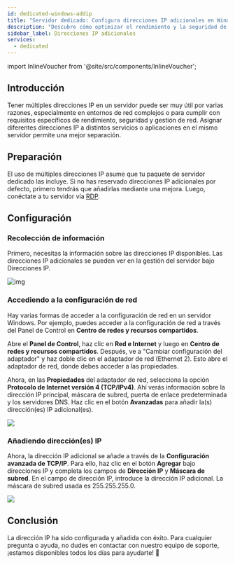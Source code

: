 ```yaml
---
id: dedicated-windows-addip
title: "Servidor dedicado: Configura direcciones IP adicionales en Windows"
description: "Descubre cómo optimizar el rendimiento y la seguridad de tu servidor usando múltiples direcciones IP de forma efectiva → Aprende más ahora"
sidebar_label: Direcciones IP adicionales
services:
  - dedicated
---
```


import InlineVoucher from '@site/src/components/InlineVoucher';

## Introducción

Tener múltiples direcciones IP en un servidor puede ser muy útil por varias razones, especialmente en entornos de red complejos o para cumplir con requisitos específicos de rendimiento, seguridad y gestión de red. Asignar diferentes direcciones IP a distintos servicios o aplicaciones en el mismo servidor permite una mejor separación.

<InlineVoucher />


## Preparación

El uso de múltiples direcciones IP asume que tu paquete de servidor dedicado las incluye. Si no has reservado direcciones IP adicionales por defecto, primero tendrás que añadirlas mediante una mejora. Luego, conéctate a tu servidor vía [RDP](dedicated-windows-userdp).




## Configuración



### Recolección de información

Primero, necesitas la información sobre las direcciones IP disponibles. Las direcciones IP adicionales se pueden ver en la gestión del servidor bajo Direcciones IP.

![img](https://screensaver01.zap-hosting.com/index.php/s/zAfKskX42rMSRmb/preview)





### Accediendo a la configuración de red

Hay varias formas de acceder a la configuración de red en un servidor Windows. Por ejemplo, puedes acceder a la configuración de red a través del Panel de Control en **Centro de redes y recursos compartidos**.

Abre el **Panel de Control**, haz clic en **Red e Internet** y luego en **Centro de redes y recursos compartidos**. Después, ve a "Cambiar configuración del adaptador" y haz doble clic en el adaptador de red (Ethernet 2). Esto abre el adaptador de red, donde debes acceder a las propiedades.

Ahora, en las **Propiedades** del adaptador de red, selecciona la opción **Protocolo de Internet versión 4 (TCP/IPv4)**. Ahí verás información sobre la dirección IP principal, máscara de subred, puerta de enlace predeterminada y los servidores DNS. Haz clic en el botón **Avanzadas** para añadir la(s) dirección(es) IP adicional(es).

![](https://screensaver01.zap-hosting.com/index.php/s/KtBawR89RASs4Jc/preview)



### Añadiendo dirección(es) IP

Ahora, la dirección IP adicional se añade a través de la **Configuración avanzada de TCP/IP**. Para ello, haz clic en el botón **Agregar** bajo direcciones IP y completa los campos de **Dirección IP** y **Máscara de subred**. En el campo de dirección IP, introduce la dirección IP adicional. La máscara de subred usada es 255.255.255.0.

![](https://screensaver01.zap-hosting.com/index.php/s/gsaceiYPqdiMC7x/preview)



## Conclusión

La dirección IP ha sido configurada y añadida con éxito. Para cualquier pregunta o ayuda, no dudes en contactar con nuestro equipo de soporte, ¡estamos disponibles todos los días para ayudarte! 🙂

<InlineVoucher />